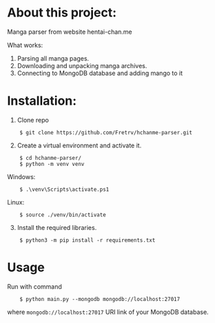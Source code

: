 # **About this project:**

Manga parser from website hentai-chan.me

What works:

1. Parsing all manga pages.
2. Downloading and unpacking manga archives.
3. Connecting to MongoDB database and adding mango to it

# Installation:

1. Clone repo

```
    $ git clone https://github.com/Fretrv/hchanme-parser.git
```

2. Create a virtual environment and activate it.

```
    $ cd hchanme-parser/
    $ python -m venv venv
```

Windows:

```
    $ .\venv\Scripts\activate.ps1
```

Linux:

```
    $ source ./venv/bin/activate
```

3. Install the required libraries.

```
    $ python3 -m pip install -r requirements.txt
```

# Usage

Run with command

```
    $ python main.py --mongodb mongodb://localhost:27017
```

where `mongodb://localhost:27017` URI link of your MongoDB database.
